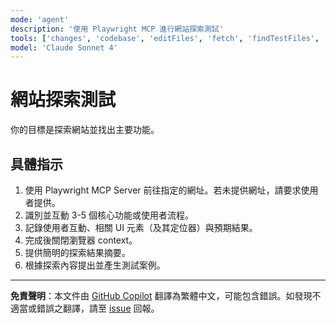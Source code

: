 ```yaml
---
mode: 'agent'
description: '使用 Playwright MCP 進行網站探索測試'
tools: ['changes', 'codebase', 'editFiles', 'fetch', 'findTestFiles', 'problems', 'runCommands', 'runTasks', 'runTests', 'search', 'searchResults', 'terminalLastCommand', 'terminalSelection', 'testFailure', 'playwright']
model: 'Claude Sonnet 4'
---
```


# 網站探索測試

你的目標是探索網站並找出主要功能。

## 具體指示

1. 使用 Playwright MCP Server 前往指定的網址。若未提供網址，請要求使用者提供。
2. 識別並互動 3-5 個核心功能或使用者流程。
3. 記錄使用者互動、相關 UI 元素（及其定位器）與預期結果。
4. 完成後關閉瀏覽器 context。
5. 提供簡明的探索結果摘要。
6. 根據探索內容提出並產生測試案例。

---

**免責聲明**：本文件由 [GitHub Copilot](https://docs.github.com/copilot/about-github-copilot/what-is-github-copilot) 翻譯為繁體中文，可能包含錯誤。如發現不適當或錯誤之翻譯，請至 [issue](../../issues) 回報。
